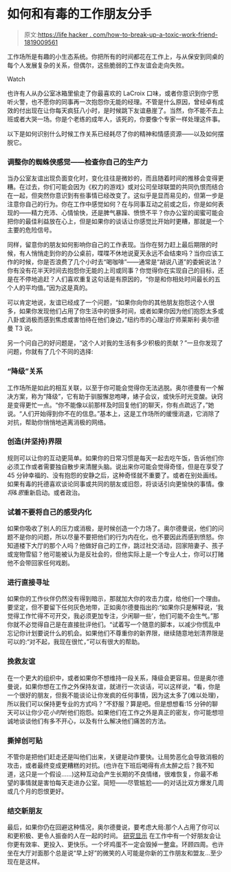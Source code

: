 # 如何和有毒的工作朋友分手

> 原文:[https://life hacker . com/how-to-break-up-a-toxic-work-friend-1819009561](https://lifehacker.com/how-to-break-up-with-a-toxic-work-friend-1819009561)

工作场所是有趣的小生态系统。你把所有的时间都花在工作上，与从保安到同桌的每个人发展复杂的关系，但偶尔，这些脆弱的工作友谊会走向失败。

Watch

也许有人从办公室冰箱里偷走了你最喜欢的 LaCroix 口味，或者你意识到你宁愿听火警，也不愿你的同事再一次抱怨你无能的经理。不管是什么原因，曾经卓有成效的付出现在让你每天疯狂八小时，是时候跳下友谊悬崖了。当然，你不能不去上班或者大哭一场。你是个老练的成年人，该死的，你要像个专家一样处理这件事。

以下是如何识别什么时候工作关系已经耗尽了你的精神和情感资源——以及如何摆脱它。

### **调整你的蜘蛛侠感觉——检查你自己的生产力**

当办公室友谊出现负面变化时，变化往往是微妙的，而且随着时间的推移会变得更糟。在过去，你们可能会因为《权力的游戏》或对公司垒球联盟的共同仇恨而结合在一起，但突然你意识到有些事情已经改变了。这似乎是显而易见的，但第一步是注意你自己的行为。你在工作中感觉如何？在与同事互动之前或之后，你是如何表现的——精力充沛、心情愉快，还是脾气暴躁、愤愤不平？你办公室的闺蜜可能会把你的最佳利益放在心上，但是如果你的谈话让你感觉比开始时更糟，那就是一个主要的危险信号。

同样，留意你的朋友如何影响你自己的工作表现。当你在努力赶上最后期限的时候，有人悄悄走到你的办公桌前，喋喋不休地说夏天永远不会结束吗？当你应该工作的时候，你是否浪费了几个小时去“喝咖啡”——通常是“胡说八道”的委婉说法？你有没有花半天时间去抱怨你无能的上司或同事？你觉得你在实现自己的目标，还是在不停地追赶？人们喜欢重复这句话是有原因的，“你是和你相处时间最长的五个人的平均值。”因为这是真的。

可以肯定地说，友谊已经成了一个问题，“如果你向你的其他朋友抱怨这个人很多，如果你发现他们占用了你生活中的很多时间，或者如果你因为他们抱怨太多或八卦或消极而感到焦虑或害怕待在他们身边，”纽约市的心理治疗师莱斯利·奥尔德曼 T3 说。

另一个问自己的好问题是，“这个人对我的生活有多少积极的贡献？”一旦你发现了问题，你就有了几个不同的选择:

### **“降级”关系**

工作场所是如此的相互关联，以至于你可能会觉得你无法逃脱。奥尔德曼有一个解决方案，称为“降级”，它有助于驯服懈怠咆哮，婊子会议，或快乐时光变酸。诀窍是变得更忙一点。“你不能像以前那样及时回复他们的聊天，你有点疏远了，”她说。“人们开始得到你不在的信息。”基本上，这是工作场所的缓慢消退，它消除了对抗，帮助你悄悄地逃离消极的网络。

### **创造(并坚持)界限**

规则可以让你的互动更简单。如果你的日常习惯是每天一起去吃午饭，告诉他们你必须工作或者需要独自散步来清醒头脑。说出来你可能会觉得奇怪，但是在享受了 45 分钟幸福的、没有抱怨的安静之后，这种奇怪就不重要了。或者在别处画线。如果有毒的托德喜欢谈论同事或共同的朋友或旧怨，将谈话引向更愉快的事情。像*将&恩*重新启动。或者政治。

### 试着不要将自己的感受内化

如果你吸收了别人的压力或消极，是时候创造一个力场了。奥尔德曼说，他们的问题不是你的问题，所以尽量不要把他们的行为内在化，也不要因此而感到愤怒。你知道楼下大厅的那个人吗？他做好自己的工作，跳过社交活动，回家陪妻子、孩子或宠物雪貂？他可能被认为是反社会的，但他实际上是一个专业人士，你可以打赌他不会带回家任何戏剧。

### **进行直接寻址**

如果你的工作伙伴仍然没有得到暗示，那就加大你的攻击力度，给他们一个理由。要坚定，但不要留下任何灰色地带，正如奥尔德曼指出的:“如果你只是解释说，‘我觉得工作忙得不可开交，我必须更加专注，少闲聊一些’，他们可能不会生气。”那你就不必觉得自己是在直接批评他们。“试着写一个随意的脚本，以减少你慌乱中忘记你计划要说什么的机会。如果他们不尊重你的新界限，继续随意地划清界限是可以的:“对不起，我现在很忙，”可以有很大的帮助。

### **挽救友谊**

在一个更大的组织中，或者如果你不想维持一段关系，降级会更容易。但是奥尔德曼说，如果你想在工作之外保持友谊，就进行一次谈话，可以这样说，“看，你是一个很好的朋友，但我不能谈论让你发疯的任何事情，因为这太多了(难以处理)，所以我们可以保持更专业的方式吗？”不舒服？算是吧。但是想想看:15 分钟的聊天可以让你少花*小时*听他们抱怨。如果他们在工作之外是真正的密友，你可能想坦诚地谈谈他们有多不开心，以及有什么解决他们痛苦的方法。

### **撕掉创可贴**

不管你是把他们赶走还是叫他们出来，关键是动作要快。让局势恶化会导致消极的攻击，或者最终变成更糟糕的对抗。(也许在下班后喝得有点太醉之后？我不知道，这只是一个假设……)这种互动会产生长期的不良情绪，很难恢复，你最不希望的事情就是害怕每天走进办公室。简短——尽管尴尬——的对话比双方爆发几周或几个月的怨恨更好。

### **结交新朋友**

最后，如果你仍在回避这种情况，奥尔德曼说，要考虑大局:那个人占用了你可以和更积极、更令人振奋的人在一起的时间。 [研究显示](http://www.apple.com) 在工作中有一个好朋友会让你更有效率、更投入、更快乐。一个坏鸡蛋不一定会毁掉一整盒。环顾四周。也许坐在大厅对面那个总是说“早上好”的微笑的人可能是你新的工作朋友和盟友…至少现在是这样。